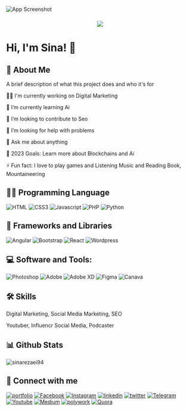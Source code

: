 
![App Screenshot](https://images8.alphacoders.com/110/thumbbig-1102284.jpg?text=AppScreenshotHere)

<h3 align="center">
    <img src="https://readme-typing-svg.herokuapp.com/?lines=Welcome,+There!+👋;I'm+Sina+Rezaei;I'm+happy+to+meet+you,+my+dear!&center=true&font=Vazirmatn&weight=800&duration=3000&pause=1000&height=100&width=500&color=FDC435&size=30">
</h1>

# Hi, I'm Sina! 👋

## 🚀 About Me

A brief description of what this project does and who it's for

👩‍💻 I'm currently working on Digital Marketing

🔗 I’m currently learning Ai

👯 I’m looking to contribute to Seo

🤔 I’m looking for help with problems

💬 Ask me about anything

🥅 2023 Goals: Learn more about Blockchains and Ai

⚡ Fun fact: I love to play games and Listening Music and Reading Book, Mountaineering


## 👨‍💻 Programming Language

![HTML](https://img.shields.io/badge/HTML-239120?style=for-the-badge&logo=html5&logoColor=white)
![CSS3](https://img.shields.io/badge/CSS3-1572B6?style=for-the-badge&logo=css3&logoColor=white)
![Javascript](https://img.shields.io/badge/JavaScript-F7DF1E?style=for-the-badge&logo=javascript&logoColor=black)
![PHP](https://img.shields.io/badge/PHP-777BB4?style=for-the-badge&logo=php&logoColor=white)
![Python](https://img.shields.io/badge/Python-3776AB?style=for-the-badge&logo=python&logoColor=white)


## 🧰 Frameworks and Libraries

![Angular](https://img.shields.io/badge/Angular-DD0031?style=for-the-badge&logo=angular&logoColor=white)
![Bootstrap](https://img.shields.io/badge/Bootstrap-563D7C?style=for-the-badge&logo=bootstrap&logoColor=white)
![React](https://img.shields.io/badge/React-20232A?style=for-the-badge&logo=react&logoColor=61DAFB)
![Wordpress](https://img.shields.io/badge/Wordpress-21759B?style=for-the-badge&logo=wordpress&logoColor=white)

## 💻 Software and Tools:

![Photoshop](https://img.shields.io/badge/Adobe%20Photoshop-31A8FF?style=for-the-badge&logo=Adobe%20Photoshop&logoColor=black)
![Adobe](https://img.shields.io/badge/Adobe%20after%20affects-CF96FD?style=for-the-badge&logo=Adobe%20after%20effects&logoColor=393665)
![Adobe XD](https://img.shields.io/badge/Adobe%20XD-470137?style=for-the-badge&logo=Adobe%20XD&logoColor=#FF61F6)
![Figma](https://img.shields.io/badge/Figma-F24E1E?style=for-the-badge&logo=figma&logoColor=white)
![Canava](https://img.shields.io/badge/Canva-%2300C4CC.svg?&style=for-the-badge&logo=Canva&logoColor=white)

## 🛠 Skills
Digital Marketing, Social Media Marketing, SEO

Youtuber, Influencr Social Media, Podcaster

## 📊 Github Stats

![sinarezaei94](https://github-readme-stats.vercel.app/api?username=sinarezaei94&theme=blue-green)


## 👨 Connect with me
[![portfolio](https://img.shields.io/badge/my_portfolio-000?style=for-the-badge&logo=ko-fi&logoColor=white)](https://Sina-rezaei.com/)
[![Facebook](https://img.shields.io/badge/Facebook-1877F2?style=for-the-badge&logo=facebook&logoColor=white)](https://www.Facebook.com/sinarezaei95)
[![Instagram](https://img.shields.io/badge/Instagram-E4405F?style=for-the-badge&logo=instagram&logoColor=white)](https://Instagram.com/sina_Rezaei94)
[![linkedin](https://img.shields.io/badge/linkedin-0A66C2?style=for-the-badge&logo=linkedin&logoColor=white)](https://www.linkedin.com/in/sinarezaei)
[![twitter](https://img.shields.io/badge/twitter-1DA1F2?style=for-the-badge&logo=twitter&logoColor=white)](https://twitter.com/sinarezaei95)
[![Telegram](https://img.shields.io/badge/Telegram-2CA5E0?style=for-the-badge&logo=telegram&logoColor=white)](https://Telegram.com/)
[![Youtube](https://img.shields.io/badge/YouTube-FF0000?style=for-the-badge&logo=youtube&logoColor=white)](https://Youtube.com/)
[![Medium](https://img.shields.io/badge/Medium-12100E?style=for-the-badge&logo=medium&logoColor=white)](https://medium.com/@sina.rezaei)
[![polywork](https://img.shields.io/badge/polywork-543DE0?style=for-the-badge&logo=polywork&logoColor=white)](https://www.polywork.com/sinarezaei/)
[![Quora](https://img.shields.io/badge/Quora-%23B92B27.svg?&style=for-the-badge&logo=Quora&logoColor=white)](https://www.quora.com/profile/Sina-Rezaei-19)

